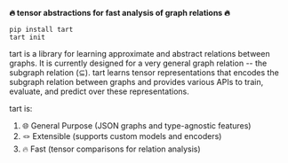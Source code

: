 **🔥 tensor abstractions for fast analysis of graph relations 🔥**

```shell
pip install tart
tart init
```

tart is a library for learning approximate and abstract relations between graphs. It is currently designed for a very general
graph relation -- the subgraph relation (⊆). tart learns tensor representations that encodes the subgraph relation between graphs and provides various APIs to train, evaluate, and predict over these representations.

tart is:
1. 🌐 General Purpose (JSON graphs and type-agnostic features)
2. 🪢 Extensible (supports custom models and encoders)
3. 🔥 Fast (tensor comparisons for relation analysis)

<!-- tart is used by:
1. CodeScholar: exploring code idiom search as frequent subgraph mining.
2. tartSAT: capturing common UNSAT cores as frequent subgraphs in formulae.
3. egg-tart: exploring common subgraphs in e-graphs. -->